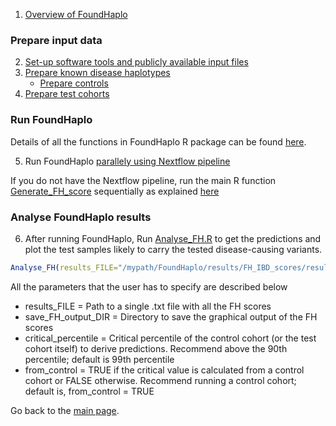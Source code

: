1. [Overview of FoundHaplo](https://github.com/bahlolab/FoundHaplo/blob/main/Documentation/Overview%20of%20FoundHaplo.md)

### Prepare input data

2. [Set-up software tools and publicly available input files](https://github.com/bahlolab/FoundHaplo/blob/main/Documentation/Publicly%20available%20Input%20files%20and%20software%20tools.md)
3. [Prepare known disease haplotypes](https://github.com/bahlolab/FoundHaplo/blob/main/Documentation/Prepare%20known%20disease%20haplotypes.md) 
     * [Prepare controls](https://github.com/bahlolab/FoundHaplo/blob/main/Documentation/Prepare%20controls.md)
4. [Prepare test cohorts](https://github.com/bahlolab/FoundHaplo/blob/main/Documentation/Prepare%20test%20samples.md)

### Run FoundHaplo

Details of all the functions in FoundHaplo R package can be found [here](https://github.com/bahlolab/FoundHaplo/blob/main/vignettes).

5. Run FoundHaplo [parallely using Nextflow pipeline](https://github.com/bahlolab/FoundHaplo/blob/main/Documentation/Parallel%20processing%20with%20Nextflow.md)

If you do not have the Nextflow pipeline, run the main R function [Generate_FH_score](https://github.com/bahlolab/FoundHaplo/blob/main/R/Generate_FH_score.R) sequentially as explained [here](https://github.com/bahlolab/FoundHaplo/blob/main/Documentation/Parameters%20in%20the%20Generate_FH_score.md) 

### Analyse FoundHaplo results

6. After running FoundHaplo, Run [Analyse_FH.R](https://github.com/bahlolab/FoundHaplo/blob/main/R/Analyse_FH.R) to get the predictions and plot the test samples likely to carry the tested disease-causing variants.

```R
Analyse_FH(results_FILE="/mypath/FoundHaplo/results/FH_IBD_scores/results.txt",save_FH_output_DIR="/mypath/FoundHaplo/results/FH_Analysis",critical_percentile=99,from_control = FALSE)
```

All the parameters that the user has to specify are described below

* results_FILE = Path to a single .txt file with all the FH scores
* save_FH_output_DIR = Directory to save the graphical output of the FH scores 
* critical_percentile = Critical percentile of the control cohort (or the test cohort itself) to derive predictions. Recommend above the 90th percentile; default is 99th percentile
* from_control = TRUE if the critical value is calculated from a control cohort or FALSE otherwise. Recommend running a control cohort; default is, from_control = TRUE

Go back to the [main page](https://github.com/bahlolab/FoundHaplo).
